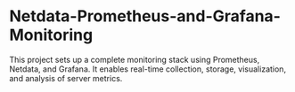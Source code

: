 # Netdata-Prometheus-and-Grafana-Monitoring
This project sets up a complete monitoring stack using Prometheus, Netdata, and Grafana. It enables real-time collection, storage, visualization, and analysis of server metrics. 
